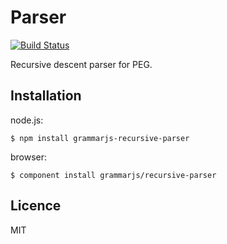 
# Parser

[![Build Status](https://travis-ci.org/grammarjs/recursive-parser.svg)](https://travis-ci.org/grammarjs/recursive-parser)

Recursive descent parser for PEG.

## Installation

node.js:

```
$ npm install grammarjs-recursive-parser
```

browser:

```
$ component install grammarjs/recursive-parser
```

## Licence

MIT